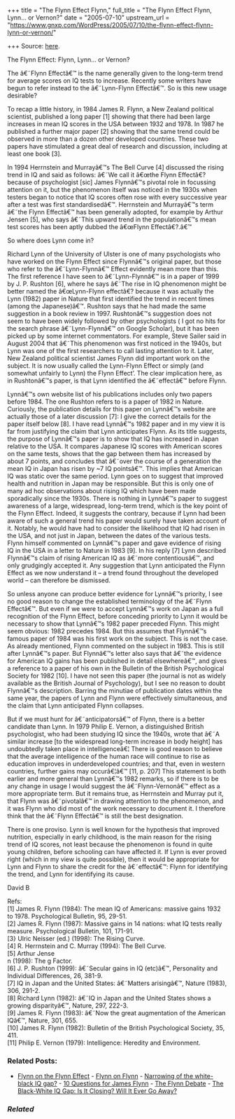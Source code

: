 +++
title = "The Flynn Effect Flynn,"
full_title = "The Flynn Effect Flynn, Lynn… or Vernon?"
date = "2005-07-10"
upstream_url = "https://www.gnxp.com/WordPress/2005/07/10/the-flynn-effect-flynn-lynn-or-vernon/"

+++
Source: [here](https://www.gnxp.com/WordPress/2005/07/10/the-flynn-effect-flynn-lynn-or-vernon/).

The Flynn Effect: Flynn, Lynn… or Vernon?

The â€˜Flynn Effectâ€™ is the name generally given to the long-term trend for average scores on IQ tests to increase. Recently some writers have begun to refer instead to the â€˜Lynn-Flynn Effectâ€™. So is this new usage desirable?

To recap a little history, in 1984 James R. Flynn, a New Zealand political scientist, published a long paper \[1\] showing that there had been large increases in mean IQ scores in the USA between 1932 and 1978. In 1987 he published a further major paper \[2\] showing that the same trend could be observed in more than a dozen other developed countries. These two papers have stimulated a great deal of research and discussion, including at least one book \[3\].

In 1994 Herrnstein and Murrayâ€™s The Bell Curve \[4\] discussed the rising trend in IQ and said as follows: â€˜We call it â€œthe Flynn Effectâ€? because of psychologist \[sic\] James Flynnâ€™s pivotal role in focussing attention on it, but the phenomenon itself was noticed in the 1930s when testers began to notice that IQ scores often rose with every successive year after a test was first standardisedâ€™. Herrnstein and Murrayâ€™s term â€˜the Flynn Effectâ€™ has been generally adopted, for example by Arthur Jensen \[5\], who says â€˜This upward trend in the populationâ€™s mean test scores has been aptly dubbed the â€œFlynn Effectâ€?.â€™

So where does Lynn come in?

Richard Lynn of the University of Ulster is one of many psychologists who have worked on the Flynn Effect since Flynnâ€™s original paper, but those who refer to the â€˜Lynn-Flynnâ€™ Effect evidently mean more than this. The first reference I have seen to â€˜Lynn-Flynnâ€™ is in a paper of 1999 by J. P. Rushton \[6\], where he says â€˜The rise in IQ phenomenon might be better named the â€œLynn-Flynn effectâ€? because it was actually the Lynn (1982) paper in Nature that first identified the trend in recent times (among the Japanese)â€™. Rushton says that he had made the same suggestion in a book review in 1997. Rushtonâ€™s suggestion does not seem to have been widely followed by other psychologists ( I got no hits for the search phrase â€˜Lynn-Flynnâ€™ on Google Scholar), but it has been picked up by some internet commentators. For example, Steve Sailer said in August 2004 that â€˜This phenomenon was first noticed in the 1940s, but Lynn was one of the first researchers to call lasting attention to it. Later, New Zealand political scientist James Flynn did important work on the subject. It is now usually called the Lynn-Flynn Effect or simply (and somewhat unfairly to Lynn) the Flynn Effect’. The clear implication here, as in Rushtonâ€™s paper, is that Lynn identified the â€˜effectâ€™ before Flynn.

Lynnâ€™s own website list of his publications includes only two papers before 1984. The one Rushton refers to is a paper of 1982 in Nature. Curiously, the publication details for this paper on Lynnâ€™s website are actually those of a later discussion \[7\]: I give the correct details for the paper itself below \[8\]. I have read Lynnâ€™s 1982 paper and in my view it is far from justifying the claim that Lynn anticipates Flynn. As its title suggests, the purpose of Lynnâ€™s paper is to show that IQ has increased in Japan relative to the USA. It compares Japanese IQ scores with American scores on the same tests, shows that the gap between them has increased by about 7 points, and concludes that â€˜over the course of a generation the mean IQ in Japan has risen by \~7 IQ pointsâ€™. This implies that American IQ was static over the same period. Lynn goes on to suggest that improved health and nutrition in Japan may be responsible. But this is only one of many ad hoc observations about rising IQ which have been made sporadically since the 1930s. There is nothing in Lynnâ€™s paper to suggest awareness of a large, widespread, long-term trend, which is the key point of the Flynn Effect. Indeed, it suggests the contrary, because if Lynn had been aware of such a general trend his paper would surely have taken account of it. Notably, he would have had to consider the likelihood that IQ had risen in the USA, and not just in Japan, between the dates of the various tests. Flynn himself commented on Lynnâ€™s paper and gave evidence of rising IQ in the USA in a letter to Nature in 1983 \[9\]. In his reply \[7\] Lynn described Flynnâ€™s claim of rising American IQ as â€˜more contentiousâ€™, and only grudgingly accepted it. Any suggestion that Lynn anticipated the Flynn Effect as we now understand it – a trend found throughout the developed world – can therefore be dismissed.

So unless anyone can produce better evidence for Lynnâ€™s priority, I see no good reason to change the established terminology of the â€˜Flynn Effectâ€™. But even if we were to accept Lynnâ€™s work on Japan as a full recognition of the Flynn Effect, before conceding priority to Lynn it would be necessary to show that Lynnâ€™s 1982 paper preceded Flynn. This might seem obvious: 1982 precedes 1984. But this assumes that Flynnâ€™s famous paper of 1984 was his first work on the subject. This is not the case. As already mentioned, Flynn commented on the subject in 1983. This is still after Lynnâ€™s paper. But Flynnâ€™s letter also says that â€˜the evidence for American IQ gains has been published in detail elsewhereâ€™, and gives a reference to a paper of his own in the Bulletin of the British Psychological Society for 1982 \[10\]. I have not seen this paper (the journal is not as widely available as the British Journal of Psychology), but I see no reason to doubt Flynnâ€™s description. Barring the minutiae of publication dates within the same year, the papers of Lynn and Flynn were effectively simultaneous, and the claim that Lynn anticipated Flynn collapses.

But if we must hunt for â€˜anticipatorsâ€™ of Flynn, there is a better candidate than Lynn. In 1979 Philip E. Vernon, a distinguished British psychologist, who had been studying IQ since the 1940s, wrote that â€˜A similar increase \[to the widespread long-term increase in body height\] has undoubtedly taken place in intelligenceâ€¦ There is good reason to believe that the average intelligence of the human race will continue to rise as education improves in underdeveloped countries; and that, even in western countries, further gains may occurâ€¦â€™ \[11, p. 207\] This statement is both earlier and more general than Lynnâ€™s 1982 remarks, so if there is to be any change in usage I would suggest the â€˜Flynn-Vernonâ€™ effect as a more appropriate term. But it remains true, as Herrnstein and Murray put it, that Flynn was â€˜pivotalâ€™ in drawing attention to the phenomenon, and it was Flynn who did most of the work necessary to document it. I therefore think that the â€˜Flynn Effectâ€™ is still the best designation.

There is one proviso. Lynn is well known for the hypothesis that improved nutrition, especially in early childhood, is the main reason for the rising trend of IQ scores, not least because the phenomenon is found in quite young children, before schooling can have affected it. If Lynn is ever proved right (which in my view is quite possible), then it would be appropriate for Lynn and Flynn to share the credit for the â€˜effectâ€™: Flynn for identifying the trend, and Lynn for identifying its cause.

David B

Refs:  
\[1\] James R. Flynn (1984): The mean IQ of Americans: massive gains 1932 to 1978. Psychological Bulletin, 95, 29-51.  
\[2\] James R. Flynn (1987): Massive gains in 14 nations: what IQ tests really measure. Psychological Bulletin, 101, 171-91.  
\[3} Ulric Neisser (ed.) (1998): The Rising Curve.  
\[4\] R. Herrnstein and C. Murray (1994): The Bell Curve.  
\[5\] Arthur Jense  
n (1998): The g Factor.  
\[6\] J. P. Rushton (1999): â€˜Secular gains in IQ (etc)â€™, Personality and Individual Differences, 26, 381-9.  
\[7\] IQ in Japan and the United States: â€˜Matters arisingâ€™, Nature (1983), 306, 291-2.  
\[8\] Richard Lynn (1982): â€˜IQ in Japan and the United States shows a growing disparityâ€™, Nature, 297, 222-3.  
\[9\] James R. Flynn (1983): â€˜Now the great augmentation of the American IQâ€™, Nature, 301, 655.  
\[10\] James R. Flynn (1982): Bulletin of the British Psychological Society, 35, 411.  
\[11\] Philip E. Vernon (1979): Intelligence: Heredity and Environment.

### Related Posts:

- [Flynn on the Flynn
  Effect](https://www.gnxp.com/WordPress/2006/12/18/flynn-on-the-flynn-effect/) - [Flynn on
  Flynn](https://www.gnxp.com/WordPress/2007/09/05/flynn-on-flynn/) - [Narrowing of the white-black IQ
  gap?](https://www.gnxp.com/WordPress/2006/08/13/narrowing-of-the-white-black-iq-gap/) - [10 Questions for James
  Flynn](https://www.gnxp.com/WordPress/2007/12/02/10-questions-for-james-flynn/) - [The Flynn
  Debate](https://www.gnxp.com/WordPress/2005/02/16/the-flynn-debate/) - [The Black-White IQ Gap: Is It Closing? Will It Ever Go
  Away?](https://www.gnxp.com/WordPress/2006/11/29/the-black-white-iq-gap-is-it-closing-will-it-ever-go-away/)

### *Related*

[](https://www.addtoany.com/add_to/facebook?linkurl=https%3A%2F%2Fwww.gnxp.com%2FWordPress%2F2005%2F07%2F10%2Fthe-flynn-effect-flynn-lynn-or-vernon%2F&linkname=The%20Flynn%20Effect%3A%20%20Flynn%2C%20Lynn%E2%80%A6%20or%20Vernon%3F "Facebook")[](https://www.addtoany.com/add_to/twitter?linkurl=https%3A%2F%2Fwww.gnxp.com%2FWordPress%2F2005%2F07%2F10%2Fthe-flynn-effect-flynn-lynn-or-vernon%2F&linkname=The%20Flynn%20Effect%3A%20%20Flynn%2C%20Lynn%E2%80%A6%20or%20Vernon%3F "Twitter")[](https://www.addtoany.com/add_to/email?linkurl=https%3A%2F%2Fwww.gnxp.com%2FWordPress%2F2005%2F07%2F10%2Fthe-flynn-effect-flynn-lynn-or-vernon%2F&linkname=The%20Flynn%20Effect%3A%20%20Flynn%2C%20Lynn%E2%80%A6%20or%20Vernon%3F "Email")[](https://www.addtoany.com/share)
